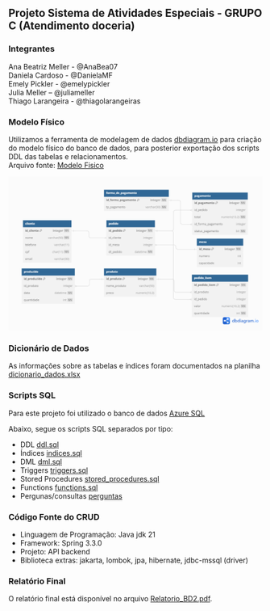 ## Projeto Sistema de Atividades Especiais - GRUPO C (Atendimento doceria)
### Integrantes
Ana Beatriz Meller - @AnaBea07 <br>
Daniela Cardoso - @DanielaMF <br>
Emely Pickler - @emelypickler <br>
Julia Meller – @juliameller <br>
Thiago Larangeira - @thiagolarangeiras <br>


### Modelo Físico
Utilizamos a ferramenta de modelagem de dados [dbdiagram.io](https://dbdiagram.io/) para criação do modelo físico do banco de dados, para posterior exportação dos scripts DDL das tabelas e relacionamentos.<br>
Arquivo fonte: [Modelo Fisico](https://dbdiagram.io/d/Atividade_BD-650a4ab602bd1c4a5ee4e54a)<br>

![image](https://github.com/juliameller/trabalhobd2/blob/main/modelo_fisico/modelo_er.png)
  
### Dicionário de Dados
As informações sobre as tabelas e índices foram documentados na planilha [dicionario_dados.xlsx](Dicionario/dicionario_dados.xlsx)

### Scripts SQL
Para este projeto foi utilizado o banco de dados [Azure SQL](https://azure.microsoft.com/pt-br/products/azure-sql/database) <br>

Abaixo, segue os scripts SQL separados por tipo:
+ DDL [ddl.sql](scripts_sql/ddl.sql)
+ Índices [indices.sql](scripts_sql/indices.sql)
+ DML [dml.sql](scripts_sql/dml.sql)
+ Triggers [triggers.sql](scripts_sql/triggers.sql)
+ Stored Procedures [stored_procedures.sql](scripts_sql/stored_procedures.sql)
+ Functions [functions.sql](scripts_sql/functions.sql)
+ Pergunas/consultas [perguntas](scripts_sql/perguntas.sql)

### Código Fonte do CRUD
* Linguagem de Programação: Java jdk 21
* Framework: Spring 3.3.0
* Projeto: API backend
* Biblioteca extras: jakarta, lombok, jpa, hibernate, jdbc-mssql (driver)


### Relatório Final
O relatório final está disponível no arquivo [Relatorio_BD2.pdf](relatorio/Relatorio_BD2.pdf).
